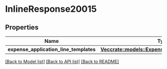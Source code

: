 # InlineResponse20015

## Properties

Name | Type | Description | Notes
------------ | ------------- | ------------- | -------------
**expense_application_line_templates** | [**Vec<crate::models::ExpenseApplicationLineTemplate>**](expense_application_line_template.md) |  | 

[[Back to Model list]](../README.md#documentation-for-models) [[Back to API list]](../README.md#documentation-for-api-endpoints) [[Back to README]](../README.md)


